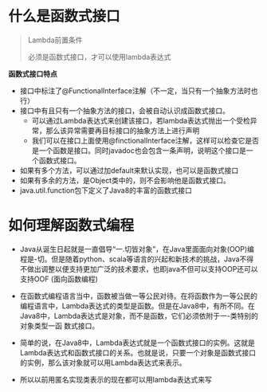 # **什么是函数式接口**

>  Lambda前置条件
>
> 必须是函数式接口，才可以使用lambda表达式

**函数式接口特点**

- 接口中标注了@FunctionalInterface注解（不一定，当只有一个抽象方法时也行）
- 接口中有且只有一个抽象方法的接口，会被自动认识成函数式接口。
  - 可以通过Lambda表达式来创建该接口，若lambda表达式抛出一个受检异常，那么该异常需要再目标接口的抽象方法上进行声明
  - 我们可以在接口上面使用@finctionalInterface注解，这样可以检查它是否是一个函数是接口。同时javadoc也会包含一条声明，说明这个接口是一个函数式接口。
- 如果有多个方法，可以通过加default来默认实现，也可以是函数式接口
- 如果有多余的方法，是Object类中的，则不会影响他是函数式接口。
- java.util.function包下定义了Java8的丰富的函数式接口



# 如何理解函数式编程

- Java从诞生日起就是一直倡导“一.切皆对象”，在Java里面面向对象(OOP)编程是-切。但是随着python、scala等语言的兴起和新技术的挑战，Java不得不做出调整以便支持更加广泛的技术要求，也即java不但可以支持OOP还可以支持OOF (面向函数编程)
- 在函数式编程语言当中，函数被当做一等公民对待。在将函数作为一等公民的编程语言中，Lambda表达式的类型是函数。但是在Java8中，有所不同。在Java8中，Lambda表达式是对象，而不是函数，它们必须依附于一-类特别的对象类型一函 数式接口。
- 简单的说，在Java8中，Lambda表达式就是一个函数式接口的实例。这就是Lambda表达式和函数式接口的关系。也就是说，只要一个对象是函数式接口的实例，那么该对象就可以用Lambda表达式来表示。

- 所以以前用匿名实现类表示的现在都可以用lambda表达式来写
